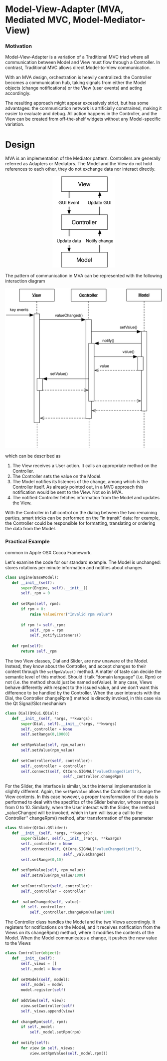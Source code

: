 # Model-View-Adapter (MVA, Mediated MVC, Model-Mediator-View)

### Motivation

Model-View-Adapter is a variation of a Traditional MVC triad where
all communication between Model and View must flow through a Controller. 
In contrast, Traditional MVC allows direct Model-to-View communication. 

With an MVA design, orchestration is heavily centralized: the Controller 
becomes a communication hub, taking signals from either the Model objects 
(change notifications) or the View (user events) and acting accordingly.

The resulting approach might appear excessively strict, but has some
advantages: the communication network is artificially constrained, making it
easier to evaluate and debug. All action happens in the Controller, and the 
View can be created from off-the-shelf widgets without any Model-specific
variation.

# Design

MVA is an implementation of the Mediator pattern. Controllers are 
generally referred as Adapters or Mediators. The Model and the View 
do not hold references to each other, they do not exchange data nor 
interact directly. 

<p align="center">
    <img src="images/model_view_adapter/ModelViewAdapter.png" width="200">
</p>

The pattern of communication in MVA can be represented with the following
interaction diagram

<p align="center">
    <img src="images/model_view_adapter/MVA_Communication.png" />
</p>

which can be described as

1. The View receives a User action. It calls an appropriate method on the Controller.
2. The Controller sets the value on the Model.
3. The Model notifies its listeners of the change, among which is the Controller itself. As already pointed out, in a MVC approach this notification would be sent to the View. Not so in MVA.
4. The notified Controller fetches information from the Model and updates the View.

With the Controller in full control on the dialog between the two remaining
parties, smart tricks can be performed on the “in transit” data: for example,
the Controller could be responsible for formatting, translating or ordering
the data from the Model.  

### Practical Example

common in Apple OSX Cocoa Framework. 

Let's examine the code for our standard example. The
Model is unchanged: stores rotations per minute information and notifies about
changes 

```python
class Engine(BaseModel):
   def __init__(self):
       super(Engine, self).__init__()
       self._rpm = 0

   def setRpm(self, rpm):
       if rpm < 0:
           raise ValueError("Invalid rpm value")

       if rpm != self._rpm:
           self._rpm = rpm
           self._notifyListeners()

   def rpm(self):
       return self._rpm
```

The two View classes, Dial and Slider, are now unaware of the Model. Instead,
they know about the Controller, and accept changes to their content through the
`setRpmValue()` method.  A matter of taste can decide the semantic level of this
method. Should it talk “domain language” (i.e. Rpm) or not (i.e. the method
should just be named setValue). In any case, Views behave differently with
respect to the issued value, and we don't want this difference to be handled by
the Controller.  When the user interacts with the Dial, the Controller
changeRpm() method is directly invoked, in this case via the Qt Signal/Slot
mechanism 

```python
class Dial(QtGui.QDial):
   def __init__(self, *args, **kwargs):
       super(Dial, self).__init__(*args, **kwargs)
       self._controller = None
       self.setRange(0,10000)

   def setRpmValue(self, rpm_value):
       self.setValue(rpm_value)

   def setController(self, controller):
       self._controller = controller
       self.connect(self, QtCore.SIGNAL("valueChanged(int)"),
                          self._controller.changeRpm)
```

For the Slider, the interface is similar, but the internal implementation is
slightly different. Again, the `setRpmValue` allows the Controller to change the
View contents. In this case however, a proper transformation of the data is
performed to deal with the specifics of the Slider behavior, whose range is
from 0 to 10.  Similarly, when the User interact with the Slider, the method
_valueChanged will be invoked, which in turn will issue a call to the
Controller'' changeRpm() method, after transformation of the parameter

```python
class Slider(QtGui.QSlider):
   def __init__(self, *args, **kwargs):
       super(Slider, self).__init__(*args, **kwargs)
       self._controller = None
       self.connect(self, QtCore.SIGNAL("valueChanged(int)"),
                          self._valueChanged)
       self.setRange(0,10)

   def setRpmValue(self, rpm_value):
       self.setValue(rpm_value/1000)

   def setController(self, controller):
       self._controller = controller

   def _valueChanged(self, value):
       if self._controller:
           self._controller.changeRpm(value*1000)
```

The Controller class handles the Model and the two Views accordingly. It
registers for notifications on the Model, and it receives notification from the
Views on its changeRpm() method, where it modifies the contents of the Model.
When the Model communicates a change, it pushes the new value to the Views

```python
class Controller(object):
   def __init__(self):
       self._views = []
       self._model = None

   def setModel(self, model):
       self._model = model
       model.register(self)

   def addView(self, view):
       view.setController(self)
       self._views.append(view)

   def changeRpm(self, rpm):
       if self._model:
           self._model.setRpm(rpm)

   def notify(self):
       for view in self._views:
           view.setRpmValue(self._model.rpm())
```

